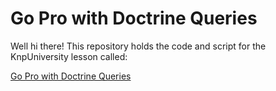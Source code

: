 Go Pro with Doctrine Queries
============================

Well hi there! This repository holds the code and script
for the KnpUniversity lesson called:

[Go Pro with Doctrine Queries](http://knpuniversity.com/screencast/doctrine-queries)
